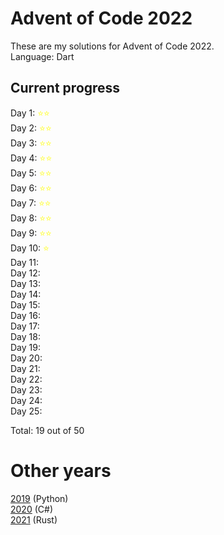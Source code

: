 # Advent of Code 2022

These are my solutions for Advent of Code 2022.\
Language: Dart

## Current progress

Day 1: <span style="color:yellow">&#11088;&#11088;</span>\
Day 2: <span style="color:yellow">&#11088;&#11088;</span>\
Day 3: <span style="color:yellow">&#11088;&#11088;</span>\
Day 4: <span style="color:yellow">&#11088;&#11088;</span>\
Day 5: <span style="color:yellow">&#11088;&#11088;</span>\
Day 6: <span style="color:yellow">&#11088;&#11088;</span>\
Day 7: <span style="color:yellow">&#11088;&#11088;</span>\
Day 8: <span style="color:yellow">&#11088;&#11088;</span>\
Day 9: <span style="color:yellow">&#11088;&#11088;</span>\
Day 10: <span style="color:yellow">&#11088;</span>\
Day 11: <span style="color:yellow"></span>\
Day 12: <span style="color:yellow"></span>\
Day 13: <span style="color:yellow"></span>\
Day 14: <span style="color:yellow"></span>\
Day 15: <span style="color:yellow"></span>\
Day 16: <span style="color:yellow"></span>\
Day 17: <span style="color:yellow"></span>\
Day 18: <span style="color:yellow"></span>\
Day 19: <span style="color:yellow"></span>\
Day 20: <span style="color:yellow"></span>\
Day 21: <span style="color:yellow"></span>\
Day 22: <span style="color:yellow"></span>\
Day 23: <span style="color:yellow"></span>\
Day 24: <span style="color:yellow"></span>\
Day 25: <span style="color:yellow"></span>

Total: 19 out of 50

# Other years

[2019](https://github.com/Bjoergermeister/AdventOfCode2019) (Python)\
[2020](https://github.com/Bjoergermeister/AdventOfCode2020) (C#)\
[2021](https://github.com/Bjoergermeister/AdventOfCode2021) (Rust)
